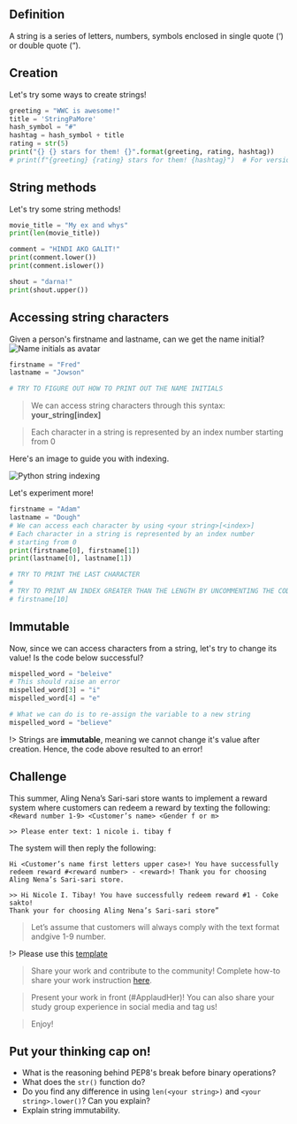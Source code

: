 ## Definition
A string is a series of letters, numbers, symbols enclosed in single quote (‘) or double quote (“).

## Creation
Let's try some ways to create strings!

```python
greeting = "WWC is awesome!"
title = 'StringPaMore'
hash_symbol = "#"
hashtag = hash_symbol + title
rating = str(5)
print("{} {} stars for them! {}".format(greeting, rating, hashtag))
# print(f"{greeting} {rating} stars for them! {hashtag}")  # For versions Python3.6
```

## String methods
Let's try some string methods!

```python
movie_title = "My ex and whys"
print(len(movie_title))

comment = "HINDI AKO GALIT!"
print(comment.lower())
print(comment.islower())

shout = "darna!"
print(shout.upper())
```

## Accessing string characters
Given a person's firstname and lastname, can we get the name initial?
![Name initials as avatar](https://i.stack.imgur.com/vBvgj.png)

```python
firstname = "Fred"
lastname = "Jowson"

# TRY TO FIGURE OUT HOW TO PRINT OUT THE NAME INITIALS
```

> We can access string characters through this syntax: **your_string[index]**

> Each character in a string is represented by an index number starting from 0

Here's an image to guide you with indexing.

![Python string indexing](https://developers.google.com/edu/python/images/hello.png)

Let's experiment more!

```python
firstname = "Adam"
lastname = "Dough"
# We can access each character by using <your string>[<index>]
# Each character in a string is represented by an index number
# starting from 0
print(firstname[0], firstname[1])
print(lastname[0], lastname[1])

# TRY TO PRINT THE LAST CHARACTER
#
# TRY TO PRINT AN INDEX GREATER THAN THE LENGTH BY UNCOMMENTING THE CODE BELOW
# firstname[10]

```

## Immutable

Now, since we can access characters from a string, let's try to change its value!
Is the code below successful?

```python
mispelled_word = "beleive"
# This should raise an error
mispelled_word[3] = "i"
mispelled_word[4] = "e"

# What we can do is to re-assign the variable to a new string
mispelled_word = "believe"
```

!> Strings are **immutable**, meaning we cannot change it's value after creation.
Hence, the code above resulted to an error!


## Challenge
This summer, Aling Nena’s Sari-sari store wants to implement a reward system
where customers can redeem a reward by texting the following:
`<Reward number 1-9> <Customer’s name> <Gender f or m>`

```shell
>> Please enter text: 1 nicole i. tibay f
```

The system will then reply the following:

`Hi <Customer’s name first letters upper case>! You have successfully redeem
reward #<reward number> - <reward>! Thank you for choosing Aling Nena’s Sari-sari store.`

```shell
>> Hi Nicole I. Tibay! You have successfully redeem reward #1 - Coke sakto!
Thank your for choosing Aling Nena’s Sari-sari store”
```

> Let’s assume that customers will always comply with the text format andgive 1-9 number.

!> Please use this [template](https://github.com/wwcodemanila/WWCodeManila-Python/blob/master/docs/exercises/exercises02/exercises02.py)

> Share your work and contribute to the community! Complete how-to share your work instruction [here](getting_started/exercise_upload_step.md).

> Present your work in front (#ApplaudHer)! You can also share your study group experience in social media and tag us!

> Enjoy!


## Put your thinking cap on!

- What is the reasoning behind PEP8's break before binary operations?
- What does the `str()` function do?
- Do you find any difference in using `len(<your string>)` and `<your string>.lower()`? Can you explain?
- Explain string immutability.
